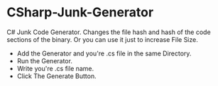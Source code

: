# CSharp-Junk-Generator
C# Junk Code Generator. Changes the file hash and hash of the code sections of the binary. Or you can use it just to increase File Size.
* Add the Generator and you're .cs file in the same Directory.
* Run the Generator.
* Write you're .cs file name.
* Click The Generate Button.
